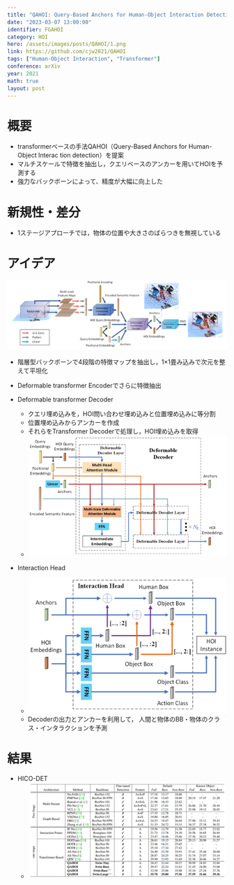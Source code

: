 ```yaml
---
title: "QAHOI: Query-Based Anchors for Human-Object Interaction Detection"
date: "2023-03-07 13:00:00"
identifier: FGAHOI
category: HOI
hero: /assets/images/posts/QAHOI/1.png
link: https://github.com/cjw2021/QAHOI
tags: ["Human-Object Interaction", "Transformer"]
conference: arXiv
year: 2021
math: true
layout: post
---
```



# 概要

- transformerベースの手法QAHOI（Query-Based Anchors for Human-Object Interac
tion detection）を提案
- マルチスケールで特徴を抽出し，クエリベースのアンカーを用いてHOIを予測する
- 強力なバックボーンによって、精度が大幅に向上した
<!--more-->

# 新規性・差分

- 1ステージアプローチでは，物体の位置や大きさのばらつきを無視している

# アイデア

![](/assets/images/posts/QAHOI/1.png)

- 階層型バックボーンで4段階の特徴マップを抽出し，1×1畳み込みで次元を整えて平坦化
- Deformable transformer Encoderでさらに特徴抽出
- Deformable transformer Decoder
    - クエリ埋め込みを，HOI問い合わせ埋め込みと位置埋め込みに等分割
    - 位置埋め込みからアンカーを作成
    - それらをTransformer Decoderで処理し，HOI埋め込みを取得
    - ![](/assets/images/posts/QAHOI/2.png)
    
- Interaction Head
    - ![](/assets/images/posts/QAHOI/3.png)
    - Decoderの出力とアンカーを利用して， 人間と物体のBB・物体のクラス・インタラクションを予測

# 結果

- HICO-DET
    - ![](/assets/images/posts/QAHOI/4.png)